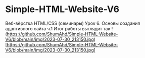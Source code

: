 # Simple-HTML-Website-V6
Веб-вёрстка HTML/CSS (семинары) Урок 6. Основы создания адаптивного сайта ч.1
Итог работы выглядит так
!(https://github.com/ShumAhd/Simple-HTML-Website-V6/blob/main/img/2023-07-30_213150.jpg)[https://github.com/ShumAhd/Simple-HTML-Website-V6/blob/main/img/2023-07-30_213150.jpg]
